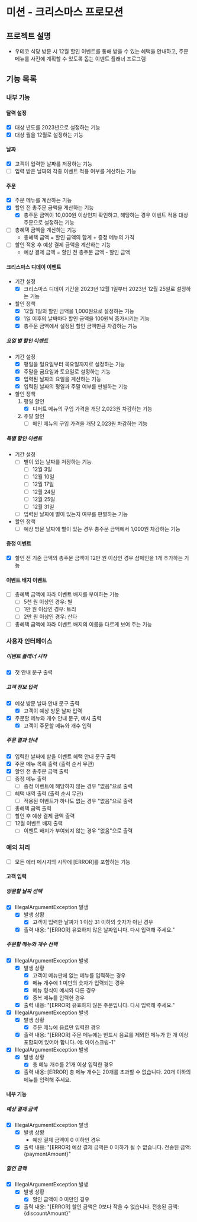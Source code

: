 # 미션 - 크리스마스 프로모션

## 프로젝트 설명

- 우테코 식당 방문 시 12월 할인 이벤트를 통해 받을 수 있는 혜택을 안내하고, 주문 메뉴를 사전에 계획할 수 있도록 돕는 이벤트 플래너 프로그램

## 기능 목록

### 내부 기능

#### 달력 설정

- [x] 대상 년도를 2023년으로 설정하는 기능
- [x] 대상 월을 12월로 설정하는 기능

#### 날짜

- [x] 고객이 입력한 날짜를 저장하는 기능
- [ ] 입력 받은 날짜의 각종 이벤트 적용 여부를 계산하는 기능

#### 주문

- [x] 주문 메뉴를 계산하는 기능
- [x] 할인 전 총주문 금액을 계산하는 기능
    - [x] 총주문 금액이 10,000원 이상인지 확인하고, 해당하는 경우 이벤트 적용 대상 주문으로 설정하는 기능
- [ ] 총혜택 금액을 계산하는 기능
    - 총혜택 금액 = 할인 금액의 합계 + 증정 메뉴의 가격
- [ ] 할인 적용 후 예상 결제 금액을 계산하는 기능
    - 예상 결제 금액 = 할인 전 총주문 금액 - 할인 금액

#### 크리스마스 디데이 이벤트

- 기간 설정
    - [x] 크리스마스 디데이 기간을 2023년 12월 1일부터 2023년 12월 25일로 설정하는 기능
- 할인 정책
    - [x] 12월 1일의 할인 금액을 1,000원으로 설정하는 기능
    - [x] 1일 이후의 날짜마다 할인 금액을 100원씩 증가시키는 기능
    - [x] 총주문 금액에서 설정된 할인 금액만큼 차감하는 기능

##### 요일 별 할인 이벤트

- 기간 설정
    - [x] 평일을 일요일부터 목요일까지로 설정하는 기능
    - [x] 주말을 금요일과 토요일로 설정하는 기능
    - [x] 입력된 날짜의 요일을 계산하는 기능
    - [x] 입력된 날짜의 평일과 주말 여부를 판별하는 기능
- 할인 정책
    1. 평일 할인
        - [x] 디저트 메뉴의 구입 가격을 개당 2,023원 차감하는 기능
    2. 주말 할인
        - [ ] 메인 메뉴의 구입 가격을 개당 2,023원 차감하는 기능

##### 특별 할인 이벤트

- 기간 설정
    - [ ] 별이 있는 날짜를 저장하는 기능
        - [ ] 12월 3일
        - [ ] 12월 10일
        - [ ] 12월 17일
        - [ ] 12월 24일
        - [ ] 12월 25일
        - [ ] 12월 31일
    - [ ] 입력된 날짜에 별이 있는지 여부를 판별하는 기능
- 할인 정책
    - [ ] 예상 방문 날짜에 별이 있는 경우 총주문 금액에서 1,000원 차감하는 기능

#### 증정 이벤트

- [x] 할인 전 기준 금액의 총주문 금액이 12만 원 이상인 경우 샴페인을 1개 추가하는 기능

#### 이벤트 배지 이벤트

- [ ] 총혜택 금액에 따라 이벤트 배지를 부여하는 기능
    - [ ] 5천 원 이상인 경우: 별
    - [ ] 1만 원 이상인 경우: 트리
    - [ ] 2만 원 이상인 경우: 산타
- [ ] 총혜택 금액에 따라 이벤트 배지의 이름을 다르게 보여 주는 기능

### 사용자 인터페이스

##### 이벤트 플래너 시작

- [x] 첫 안내 문구 출력

##### 고객 정보 입력

- [x] 예상 방문 날짜 안내 문구 출력
    - [x] 고객이 예상 방문 날짜 입력
- [x] 주문할 메뉴와 개수 안내 문구, 예시 출력
    - [x] 고객이 주문할 메뉴와 개수 입력

##### 주문 결과 안내

- [x] 입력한 날짜에 받을 이벤트 혜택 안내 문구 출력
- [x] 주문 메뉴 목록 출력 (출력 순서 무관)
- [x] 할인 전 총주문 금액 출력
- [ ] 증정 메뉴 출력
    - [ ] 증정 이벤트에 해당하지 않는 경우 "없음"으로 출력
- [ ] 혜택 내역 출력 (출력 순서 무관)
    - [ ] 적용된 이벤트가 하나도 없는 경우 "없음"으로 출력
- [ ] 총혜택 금액 출력
- [ ] 할인 후 예상 결제 금액 출력
- [ ] 12월 이벤트 배지 출력
    - [ ] 이벤트 배지가 부여되지 않는 경우 "없음"으로 출력

### 예외 처리

- [ ] 모든 에러 메시지의 시작에 [ERROR]를 포함하는 기능

#### 고객 입력

##### 방문할 날짜 선택

- [x] IllegalArgumentException 발생
    - [x] 발생 상황
        - [x] 고객이 입력한 날짜가 1 이상 31 이하의 숫자가 아닌 경우
    - [x] 출력 내용: "[ERROR] 유효하지 않은 날짜입니다. 다시 입력해 주세요."

##### 주문할 메뉴와 개수 선택

- [x] IllegalArgumentException 발생
    - [x] 발생 상황
        - [x] 고객이 메뉴판에 없는 메뉴를 입력하는 경우
        - [x] 메뉴 개수에 1 미만의 숫자가 입력되는 경우
        - [x] 메뉴 형식이 예시와 다른 경우
        - [x] 중복 메뉴를 입력한 경우
    - [x] 출력 내용: "[ERROR] 유효하지 않은 주문입니다. 다시 입력해 주세요."

- [x] IllegalArgumentException 발생
    - [x] 발생 상황
        - [x] 주문 메뉴에 음료만 입력한 경우
    - [x] 출력 내용: "[ERROR] 주문 메뉴에는 반드시 음료를 제외한 메뉴가 한 개 이상 포함되어 있어야 합니다. 예: 아이스크림-1"
- [x] IllegalArgumentException 발생
    - [x] 발생 상황
        - [x] 총 메뉴 개수를 21개 이상 입력한 경우
    - [x] 출력 내용: [ERROR] 총 메뉴 개수는 20개를 초과할 수 없습니다. 20개 이하의 메뉴를 입력해 주세요.

#### 내부 기능

##### 예상 결제 금액

- [x] IllegalArgumentException 발생
    - [x] 발생 상황
        - 예상 결제 금액이 0 이하인 경우
    - [x] 출력 내용: "[ERROR] 예상 결제 금액은 0 이하가 될 수 없습니다. 전송된 금액: {paymentAmount}"

##### 할인 금액

- [x] IllegalArgumentException 발생
    - [x] 발생 상황
        - [x] 할인 금액이 0 미만인 경우
    - [x] 출력 내용: "[ERROR] 할인 금액은 0보다 작을 수 없습니다. 전송된 금액: {discountAmount}"
